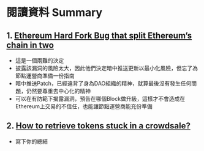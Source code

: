 # 閱讀資料 Summary
## 1. [Ethereum Hard Fork Bug that split Ethereum’s chain in two](https://www.coindesk.com/tech/2020/11/11/ethereums-unannounced-hard-fork-was-trying-to-prevent-the-very-disruption-it-caused/)
  - 這是一個兩難的決定
  - 披露該漏洞的風險太大，因此他們決定暗中推送更新以最小化風險，但忘了為節點運營商準備一份指南
  - 暗中推送Patch，已經違背了身為DAO組織的精神，就算最後沒有發生任何問題，仍然要尊重去中心化的精神
  - 可以在有防範下揭露漏洞，預告在哪個Block做升級，這樣才不會造成在Ethereum上交易的不信任，也能讓節點運營商能充份準備

## 2. [How to retrieve tokens stuck in a crowdsale?](https://forum.openzeppelin.com/t/how-to-retrieve-tokens-stuck-in-a-crowdsale/3959)
  - 寫下你的總結
